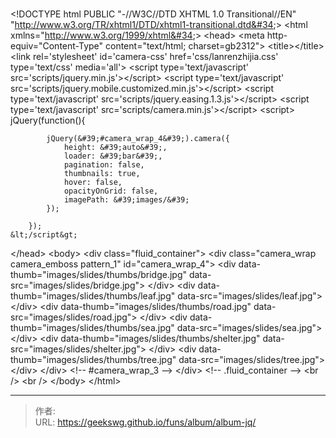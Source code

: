 # 

&lt;!DOCTYPE html PUBLIC &#34;-//W3C//DTD XHTML 1.0 Transitional//EN&#34; &#34;http://www.w3.org/TR/xhtml1/DTD/xhtml1-transitional.dtd&#34;&gt;
&lt;html xmlns=&#34;http://www.w3.org/1999/xhtml&#34;&gt;
&lt;head&gt;
&lt;meta http-equiv=&#34;Content-Type&#34; content=&#34;text/html; charset=gb2312&#34;&gt;
&lt;title&gt;&lt;/title&gt;
&lt;link rel=&#39;stylesheet&#39; id=&#39;camera-css&#39;  href=&#39;css/lanrenzhijia.css&#39; type=&#39;text/css&#39; media=&#39;all&#39;&gt;
&lt;script type=&#39;text/javascript&#39; src=&#39;scripts/jquery.min.js&#39;&gt;&lt;/script&gt;
&lt;script type=&#39;text/javascript&#39; src=&#39;scripts/jquery.mobile.customized.min.js&#39;&gt;&lt;/script&gt;
&lt;script type=&#39;text/javascript&#39; src=&#39;scripts/jquery.easing.1.3.js&#39;&gt;&lt;/script&gt;
&lt;script type=&#39;text/javascript&#39; src=&#39;scripts/camera.min.js&#39;&gt;&lt;/script&gt;
&lt;script&gt;
		jQuery(function(){
			
			jQuery(&#39;#camera_wrap_4&#39;).camera({
				height: &#39;auto&#39;,
				loader: &#39;bar&#39;,
				pagination: false,
				thumbnails: true,
				hover: false,
				opacityOnGrid: false,
				imagePath: &#39;images/&#39;
			});

		});
	&lt;/script&gt;
&lt;/head&gt;
&lt;body&gt;
&lt;div class=&#34;fluid_container&#34;&gt;
  &lt;div class=&#34;camera_wrap camera_emboss pattern_1&#34; id=&#34;camera_wrap_4&#34;&gt;
    &lt;div data-thumb=&#34;images/slides/thumbs/bridge.jpg&#34; data-src=&#34;images/slides/bridge.jpg&#34;&gt; &lt;/div&gt;
    &lt;div data-thumb=&#34;images/slides/thumbs/leaf.jpg&#34; data-src=&#34;images/slides/leaf.jpg&#34;&gt; &lt;/div&gt;
    &lt;div data-thumb=&#34;images/slides/thumbs/road.jpg&#34; data-src=&#34;images/slides/road.jpg&#34;&gt; &lt;/div&gt;
    &lt;div data-thumb=&#34;images/slides/thumbs/sea.jpg&#34; data-src=&#34;images/slides/sea.jpg&#34;&gt; &lt;/div&gt;
    &lt;div data-thumb=&#34;images/slides/thumbs/shelter.jpg&#34; data-src=&#34;images/slides/shelter.jpg&#34;&gt; &lt;/div&gt;
    &lt;div data-thumb=&#34;images/slides/thumbs/tree.jpg&#34; data-src=&#34;images/slides/tree.jpg&#34;&gt; &lt;/div&gt;
  &lt;/div&gt;
  &lt;!-- #camera_wrap_3 --&gt;
&lt;/div&gt;
&lt;!-- .fluid_container --&gt;
&lt;br /&gt;
&lt;br /&gt;
&lt;/body&gt;
&lt;/html&gt;


---

> 作者:   
> URL: https://geekswg.github.io/funs/album/album-jq/  


